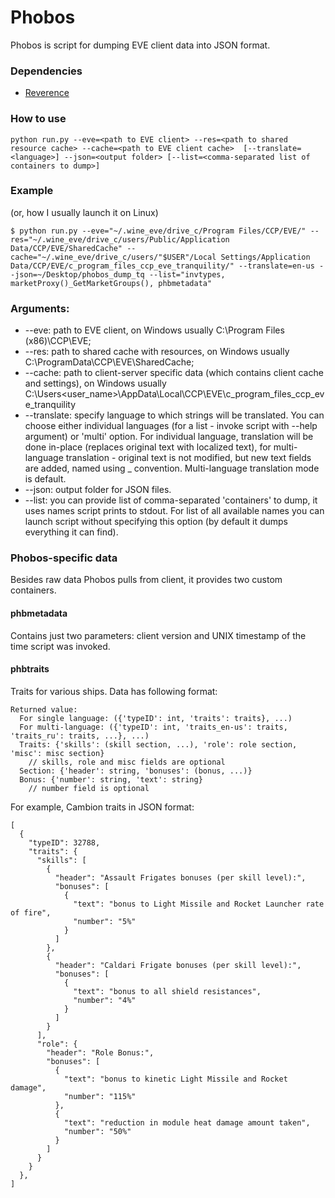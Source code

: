 # Phobos
Phobos is script for dumping EVE client data into JSON format.

### Dependencies

* [Reverence](https://github.com/ntt/reverence)

### How to use

    python run.py --eve=<path to EVE client> --res=<path to shared resource cache> --cache=<path to EVE client cache>  [--translate=<language>] --json=<output folder> [--list=<comma-separated list of containers to dump>]

### Example
(or, how I usually launch it on Linux)

    $ python run.py --eve="~/.wine_eve/drive_c/Program Files/CCP/EVE/" --res="~/.wine_eve/drive_c/users/Public/Application Data/CCP/EVE/SharedCache" --cache="~/.wine_eve/drive_c/users/"$USER"/Local Settings/Application Data/CCP/EVE/c_program_files_ccp_eve_tranquility/" --translate=en-us --json=~/Desktop/phobos_dump_tq --list="invtypes, marketProxy()_GetMarketGroups(), phbmetadata"

### Arguments:

* --eve: path to EVE client, on Windows usually C:\Program Files (x86)\CCP\EVE\;
* --res: path to shared cache with resources, on Windows usually C:\ProgramData\CCP\EVE\SharedCache\;
* --cache: path to client-server specific data (which contains client cache and settings), on Windows usually C:\Users\<user_name>\AppData\Local\CCP\EVE\c_program_files_ccp_eve_tranquility
* --translate: specify language to which strings will be translated. You can choose either individual languages (for a list - invoke script with --help argument) or 'multi' option. For individual language, translation will be done in-place (replaces original text with localized text), for multi-language translation - original text is not modified, but new text fields are added, named using <field name>_<language code> convention. Multi-language translation mode is default.
* --json: output folder for JSON files.
* --list: you can provide list of comma-separated 'containers' to dump, it uses names script prints to stdout. For list of all available names you can launch script without specifying this option (by default it dumps everything it can find).

### Phobos-specific data
Besides raw data Phobos pulls from client, it provides two custom containers.

#### phbmetadata
Contains just two parameters: client version and UNIX timestamp of the time script was invoked.

#### phbtraits
Traits for various ships. Data has following format:

    Returned value:
      For single language: ({'typeID': int, 'traits': traits}, ...)
      For multi-language: ({'typeID': int, 'traits_en-us': traits, 'traits_ru': traits, ...}, ...)
      Traits: {'skills': (skill section, ...), 'role': role section, 'misc': misc section}
        // skills, role and misc fields are optional
      Section: {'header': string, 'bonuses': (bonus, ...)}
      Bonus: {'number': string, 'text': string}
        // number field is optional

For example, Cambion traits in JSON format:

    [
      {
        "typeID": 32788,
        "traits": {
          "skills": [
            {
              "header": "Assault Frigates bonuses (per skill level):",
              "bonuses": [
                {
                  "text": "bonus to Light Missile and Rocket Launcher rate of fire",
                  "number": "5%"
                }
              ]
            },
            {
              "header": "Caldari Frigate bonuses (per skill level):",
              "bonuses": [
                {
                  "text": "bonus to all shield resistances",
                  "number": "4%"
                }
              ]
            }
          ],
          "role": {
            "header": "Role Bonus:",
            "bonuses": [
              {
                "text": "bonus to kinetic Light Missile and Rocket damage",
                "number": "115%"
              },
              {
                "text": "reduction in module heat damage amount taken",
                "number": "50%"
              }
            ]
          }
        }
      },
    ]
